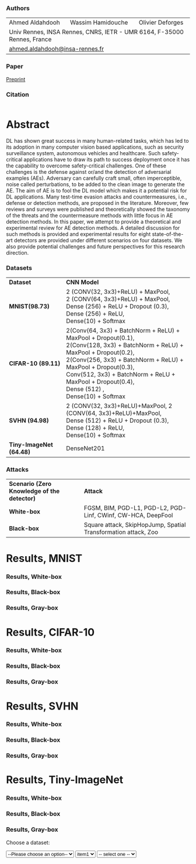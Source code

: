 ### Authors

<p align="center">
  <table>
      <tr>
        <td>Ahmed Aldahdooh</td>
        <td>Wassim Hamidouche</td>
        <td>Olivier Deforges</td>
      </tr>
      <tr>
        <td colspan="3">Univ Rennes, INSA Rennes, CNRS, IETR - UMR 6164, F-35000 Rennes, France</td>
      </tr>
      <tr>
        <td colspan="3"><a href = "mailto:ahmed.aldahdooh@insa-rennes.fr">ahmed.aldahdooh@insa-rennes.fr</a></td>
      </tr>
  </table>
</p>

### Paper
[Preprint](X)


### Citation
```

```

# Abstract
DL has shown great success in many human-related tasks, which has led to its adoption in many computer vision  based applications, such as security surveillance system, autonomous vehicles and healthcare. Such safety-critical applications have to draw its path to success deployment once it has the capability to overcome safety-critical challenges. One of these challenges is the defense against or/and the detection of adversarial examples (AEs). Adversary can carefully craft small, often imperceptible, noise called perturbations, to be added to the clean image to generate the AE. The aim of AE is to fool the DL model which makes it a potential risk for DL applications. Many test-time evasion attacks and countermeasures, i.e., defense or detection methods, are proposed in the literature. Moreover, few reviews and surveys were published and theoretically showed the taxonomy of the threats and the countermeasure methods with little focus in AE detection methods. In this paper, we attempt to provide a theoretical and experimental review for AE detection methods. A detailed discussion for such methods is provided and experimental results for eight state-of-the-art detectors are provided under different scenarios on four datasets. We also provide potential challenges and future perspectives for this  research direction. 


### Datasets
<table border="0">
  <tbody>
    <tr>
      <td><strong>Dataset</strong></td>
      <td><strong>CNN Model</strong></td>
    </tr>
    <tr>
      <td><strong>MNIST(98.73)</strong></td>
      <td>2 (CONV(32, 3x3)+ReLU) + MaxPool,<br>
          2 (CONV(64, 3x3)+ReLU) + MaxPool,<br>
          Dense (256) + ReLU + Dropout (0.3), Dense (256) + ReLU,<br>
          Dense(10) + Softmax
      </td>
    </tr>
    <tr>
      <td><strong>CIFAR-10 (89.11)</strong></td>
       <td>2(Conv(64, 3x3) + BatchNorm + ReLU) + MaxPool + Dropout(0.1),<br>
         2(Conv(128, 3x3) + BatchNorm + ReLU) + MaxPool + Dropout(0.2),<br>
         2(Conv(256, 3x3) + BatchNorm + ReLU) + MaxPool + Dropout(0.3),<br>
         Conv(512, 3x3) + BatchNorm + ReLU + MaxPool + Dropout(0.4),<br>
         Dense (512) ,<br>
         Dense(10) + Softmax
      </td>
    </tr>
    <tr>
      <td><strong>SVHN (94.98)</strong></td>
      <td>2 (CONV(32, 3x3)+ReLU)+MaxPool, 2 (CONV(64, 3x3)+ReLU)+MaxPool,<br>
        Dense (512) + ReLU + Dropout (0.3), Dense (128) + ReLU,<br>
        Dense(10) + Softmax
      </td>
    </tr>
    <tr>
      <td><strong>Tiny-ImageNet (64.48)</strong></td>
      <td>DenseNet201</td>
    </tr>
  </tbody>
</table>


### Attacks
<table border="0">
  <tbody>
    <tr>
      <td><strong>Scenario (Zero Knowledge of the detector)</strong></td>
      <td><strong>Attack</strong></td>
    </tr>
    <tr>
      <td><strong>White-box</strong></td>
      <td>FGSM, BIM, PGD-L1, PGD-L2, PGD-Linf, CWinf, CW-HCA, DeepFool</td>
    </tr>
    <tr>
      <td><strong>Black-box</strong></td>
      <td>Square attack, SkipHopJump, Spatial Transformation attack, Zoo</td>
    </tr>
  </tbody>
</table>

# Results, MNIST
### Results, White-box
### Results, Black-box
### Results, Gray-box

# Results, CIFAR-10
### Results, White-box
### Results, Black-box
### Results, Gray-box

# Results, SVHN
### Results, White-box
### Results, Black-box
### Results, Gray-box

# Results, Tiny-ImageNet
### Results, White-box
### Results, Black-box
### Results, Gray-box


<label for="dataset-select">Choose a dataset:</label>

<select name="datasets" id="dataset-select">
    <option value="">--Please choose an option--</option>
    <option value="mnist">MNIST</option>
    <option value="cifar10">CIFAR-10</option>
    <option value="svhn">SVHN</option>
    <option value="tiny">Tiny-ImageNet</option>
</select>


<select id="type">
    <option value="item1">item1</option>
    <option value="item2">item2</option>
    <option value="item3">item3</option>
</select>

<select id="size">
    <option value="">-- select one -- </option>
</select>



<script src="https://ajax.googleapis.com/ajax/libs/jquery/2.1.3/jquery.min.js"></script>
<script>
  $(document).ready(function() {

    $("#type").change(function() {
        var val = $(this).val();
        if (val == "item1") {
            $("#size").html("<option value='test'>item1: test 1</option><option value='test2'>item1: test 2</option>");
        } else if (val == "item2") {
            $("#size").html("<option value='test'>item2: test 1</option><option value='test2'>item2: test 2</option>");

        } else if (val == "item3") {
            $("#size").html("<option value='test'>item3: test 1</option><option value='test2'>item3: test 2</option>");
            }
        });
    });
</script>
